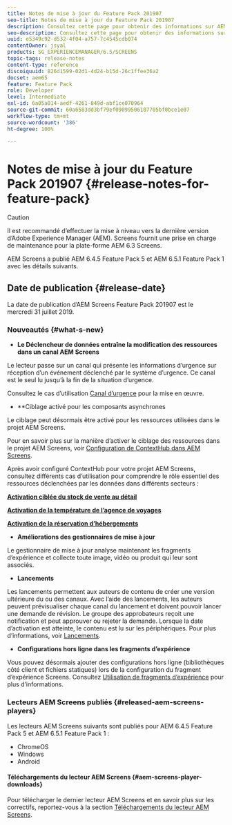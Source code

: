 ```yaml
---
title: Notes de mise à jour du Feature Pack 201907
seo-title: Notes de mise à jour du Feature Pack 201907
description: Consultez cette page pour obtenir des informations sur AEM Screens Feature Pack 201907, publié le mercredi 31 juillet 2019.
seo-description: Consultez cette page pour obtenir des informations sur AEM Screens Feature Pack 201907, publié le mercredi 31 juillet 2019.
uuid: e5349c92-d532-4f04-a757-7c4545cdb074
contentOwner: jsyal
products: SG_EXPERIENCEMANAGER/6.5/SCREENS
topic-tags: release-notes
content-type: reference
discoiquuid: 826d1599-02d1-4d24-b15d-26c1ffee36a2
docset: aem65
feature: Feature Pack
role: Developer
level: Intermediate
exl-id: 6a05a014-aedf-4261-849d-abf1ce070964
source-git-commit: 60a6583dd3bf79ef09099506107705bf0bce1e07
workflow-type: tm+mt
source-wordcount: '386'
ht-degree: 100%

---
```


# Notes de mise à jour du Feature Pack 201907 {#release-notes-for-feature-pack}

>[!CAUTION]
>
>Il est recommandé d’effectuer la mise à niveau vers la dernière version d’Adobe Experience Manager (AEM). Screens fournit une prise en charge de maintenance pour la plate-forme AEM 6.3 Screens.

AEM Screens a publié AEM 6.4.5 Feature Pack 5 et AEM 6.5.1 Feature Pack 1 avec les détails suivants.

## Date de publication {#release-date}

La date de publication d’AEM Screens Feature Pack 201907 est le mercredi 31 juillet 2019.

### Nouveautés {#what-s-new}

* **Le Déclencheur de données entraîne la modification des ressources dans un canal AEM Screens**

Le lecteur passe sur un canal qui présente les informations d’urgence sur réception d’un événement déclenché par le système d’urgence. Ce canal est le seul lu jusqu’à la fin de la situation d’urgence.

Consultez le cas d’utilisation [Canal d’urgence](emergency-channel.md) pour la mise en œuvre.

* **Ciblage activé pour les composants asynchrones

Le ciblage peut désormais être activé pour les ressources utilisées dans le projet AEM Screens.

Pour en savoir plus sur la manière d’activer le ciblage des ressources dans le projet AEM Screens, voir [Configuration de ContextHub dans AEM Screens](configuring-context-hub.md).

Après avoir configuré ContextHub pour votre projet AEM Screens, consultez différents cas d’utilisation pour comprendre le rôle essentiel des ressources déclenchées par les données dans différents secteurs :

**[Activation ciblée du stock de vente au détail](retail-inventory-activation.md)**

**[Activation de la température de l’agence de voyages](local-temperature-activation.md)**

**[Activation de la réservation d’hébergements](hospitality-reservation-activation.md)**

* **Améliorations des gestionnaires de mise à jour**

Le gestionnaire de mise à jour analyse maintenant les fragments d’expérience et collecte toute image, vidéo ou produit qui leur sont associés.

* **Lancements**

Les lancements permettent aux auteurs de contenu de créer une version ultérieure du ou des canaux. Avec l’aide des lancements, les auteurs peuvent prévisualiser chaque canal du lancement et doivent pouvoir lancer une demande de révision. Le groupe des approbateurs reçoit une notification et peut approuver ou rejeter la demande. Lorsque la date d’activation est atteinte, le contenu est lu sur les périphériques.
Pour plus d’informations, voir [Lancements](launches.md).

* **Configurations hors ligne dans les fragments d’expérience**

Vous pouvez désormais ajouter des configurations hors ligne (bibliothèques côté client et fichiers statiques) lors de la configuration du fragment d’expérience Screens. Consultez [Utilisation de fragments d’expérience](experience-fragments-in-screens.md) pour plus d’informations.

### Lecteurs AEM Screens publiés {#released-aem-screens-players}

Les lecteurs AEM Screens suivants sont publiés pour AEM 6.4.5 Feature Pack 5 et AEM 6.5.1 Feature Pack 1 :

* ChromeOS
* Windows
* Android

#### Téléchargements du lecteur AEM Screens {#aem-screens-player-downloads}

Pour télécharger le dernier lecteur AEM Screens et en savoir plus sur les correctifs, reportez-vous à la section [Téléchargements du lecteur AEM Screens](https://download.macromedia.com/screens/).
